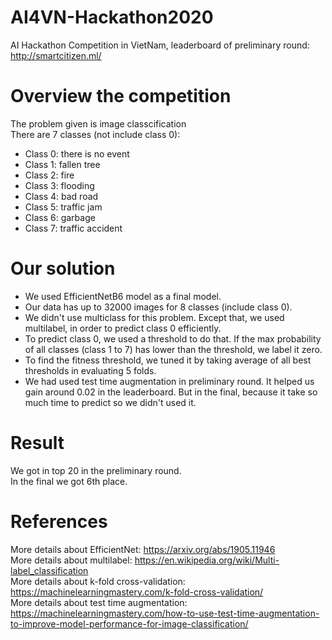 # AI4VN-Hackathon2020
AI Hackathon Competition in VietNam, leaderboard of preliminary round: http://smartcitizen.ml/  

# Overview the competition
The problem given is image classcification  
There are 7 classes (not include class 0):  
+ Class 0: there is no event  
+ Class 1: fallen tree  
+ Class 2: fire  
+ Class 3: flooding  
+ Class 4: bad road  
+ Class 5: traffic jam  
+ Class 6: garbage  
+ Class 7: traffic accident  

# Our solution  
- We used EfficientNetB6 model as a final model.  
- Our data has up to 32000 images for 8 classes (include class 0).  
- We didn't use multiclass for this problem. Except that, we used multilabel, in order to predict class 0 efficiently.  
- To predict class 0, we used a threshold to do that. If the max probability of all classes (class 1 to 7) has lower than the threshold, we label it zero.  
- To find the fitness threshold, we tuned it by taking average of all best thresholds in evaluating 5 folds.  
- We had used test time augmentation in preliminary round. It helped us gain around 0.02 in the leaderboard. But in the final, because it take so much time to predict so we didn't used it.  

# Result
We got in top 20 in the preliminary round.  
In the final we got 6th place.  

# References
More details about EfficientNet: https://arxiv.org/abs/1905.11946  
More details about multilabel: https://en.wikipedia.org/wiki/Multi-label_classification  
More details about k-fold cross-validation: https://machinelearningmastery.com/k-fold-cross-validation/  
More details about test time augmentation: https://machinelearningmastery.com/how-to-use-test-time-augmentation-to-improve-model-performance-for-image-classification/  
